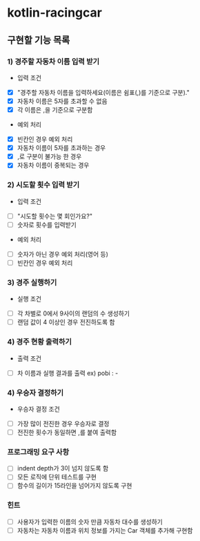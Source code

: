 # kotlin-racingcar

## 구현할 기능 목록
### 1) 경주할 자동차 이름 입력 받기
- 입력 조건
- [x] "경주할 자동차 이름을 입력하세요(이름은 쉼표(,)를 기준으로 구분)."
- [x] 자동차 이름은 5자를 초과할 수 없음
- [x] 각 이름은 ,을 기준으로 구분함
- 예외 처리
- [x] 빈칸인 경우 예외 처리
- [x] 자동차 이름이 5자를 초과하는 경우
- [x] ,로 구분이 불가능 한 경우
- [x] 자동차 이름이 중복되는 경우

### 2) 시도할 횟수 입력 받기
- 입력 조건
- [ ] "시도할 횟수는 몇 회인가요?"
- [ ] 숫자로 횟수를 입력받기
- 예외 처리
- [ ] 숫자가 아닌 경우 예외 처리(영어 등)
- [ ] 빈칸인 경우 예외 처리

### 3) 경주 실행하기
- 실행 조건
- [ ] 각 차별로 0에서 9사이의 랜덤의 수 생성하기
- [ ] 랜덤 값이 4 이상인 경우 전진하도록 함

### 4) 경주 현황 출력하기
- 출력 조건
- [ ] 차 이름과 실행 결과를 출력 ex) pobi : -

### 4) 우승자 결정하기
- 우승자 결정 조건
- [ ] 가장 많이 전진한 경우 우승자로 결정
- [ ] 전진한 횟수가 동일하면 ,를 붙여 출력함

### 프로그래밍 요구 사항
- [ ] indent depth가 3이 넘지 않도록 함
- [ ] 모든 로직에 단위 테스트를 구현
- [ ] 함수의 길이가 15라인을 넘어가지 않도록 구현

### 힌트
- [ ] 사용자가 입력한 이름의 숫자 만큼 자동차 대수를 생성하기
- [ ] 자동차는 자동차 이름과 위치 정보를 가지는 Car 객체를 추가해 구현함